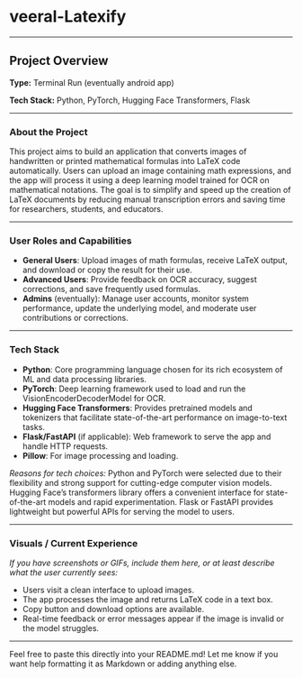 # veeral-Latexify

---

## Project Overview

**Type:** Terminal Run (eventually android app)

**Tech Stack:** Python, PyTorch, Hugging Face Transformers, Flask

---

### About the Project

This project aims to build an application that converts images of handwritten or printed mathematical formulas into LaTeX code automatically. Users can upload an image containing math expressions, and the app will process it using a deep learning model trained for OCR on mathematical notations. The goal is to simplify and speed up the creation of LaTeX documents by reducing manual transcription errors and saving time for researchers, students, and educators.

---

### User Roles and Capabilities

* **General Users**: Upload images of math formulas, receive LaTeX output, and download or copy the result for their use.
* **Advanced Users**: Provide feedback on OCR accuracy, suggest corrections, and save frequently used formulas.
* **Admins** (eventually): Manage user accounts, monitor system performance, update the underlying model, and moderate user contributions or corrections.

---

### Tech Stack

* **Python**: Core programming language chosen for its rich ecosystem of ML and data processing libraries.
* **PyTorch**: Deep learning framework used to load and run the VisionEncoderDecoderModel for OCR.
* **Hugging Face Transformers**: Provides pretrained models and tokenizers that facilitate state-of-the-art performance on image-to-text tasks.
* **Flask/FastAPI** (if applicable): Web framework to serve the app and handle HTTP requests.
* **Pillow**: For image processing and loading.

*Reasons for tech choices:* Python and PyTorch were selected due to their flexibility and strong support for cutting-edge computer vision models. Hugging Face’s transformers library offers a convenient interface for state-of-the-art models and rapid experimentation. Flask or FastAPI provides lightweight but powerful APIs for serving the model to users.

---

### Visuals / Current Experience

*If you have screenshots or GIFs, include them here, or at least describe what the user currently sees:*

* Users visit a clean interface to upload images.
* The app processes the image and returns LaTeX code in a text box.
* Copy button and download options are available.
* Real-time feedback or error messages appear if the image is invalid or the model struggles.

---

Feel free to paste this directly into your README.md! Let me know if you want help formatting it as Markdown or adding anything else.
